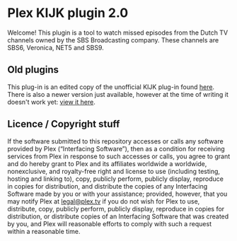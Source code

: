 # Plex KIJK plugin 2.0

Welcome! This plugin is a tool to watch missed episodes from the Dutch TV channels owned by the SBS Broadcasting company. These channels are SBS6, Veronica, NET5 and SBS9.

## Old plugins

This plug-in is an edited copy of the unofficial KIJK plug-in found [here](https://github.com/yutzhead/Kijk.bundle).
There is also a newer version just available, however at the time of writing it doesn't work yet: [view it here](https://github.com/alexvandervegt/Kijk.bundle).

## Licence / Copyright stuff

If the software submitted to this repository accesses or calls any software provided by Plex (“Interfacing Software”), then as a condition for receiving services from Plex in response to such accesses or calls, you agree to grant and do hereby grant to Plex and its affiliates worldwide a worldwide, nonexclusive, and royalty-free right and license to use (including testing, hosting and linking to), copy, publicly perform, publicly display, reproduce in copies for distribution, and distribute the copies of any Interfacing Software made by you or with your assistance; provided, however, that you may notify Plex at legal@plex.tv if you do not wish for Plex to use, distribute, copy, publicly perform, publicly display, reproduce in copies for distribution, or distribute copies of an Interfacing Software that was created by you, and Plex will reasonable efforts to comply with such a request within a reasonable time.
